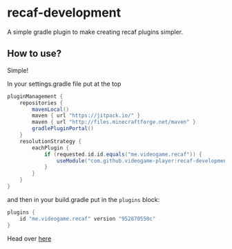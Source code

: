# recaf-development

A simple gradle plugin to make creating recaf plugins simpler.

## How to use?

Simple!

In your settings.gradle file put at the top

```groovy
pluginManagement {
    repositories {
        mavenLocal()
        maven { url "https://jitpack.io/" }
        maven { url "http://files.minecraftforge.net/maven" }
        gradlePluginPortal()
    }
    resolutionStrategy {
        eachPlugin {
            if (requested.id.id.equals("me.videogame.recaf")) {
                useModule("com.github.videogame-player:recaf-development:${requested.version}")
            }
        }
    }
}
```

and then in your build.gradle put in the `plugins` block:
```groovy
plugins {
    id "me.videogame.recaf" version "952870550c"
}
```

Head over [here](https://github.com/videogame-player/recaf-example-plugin)